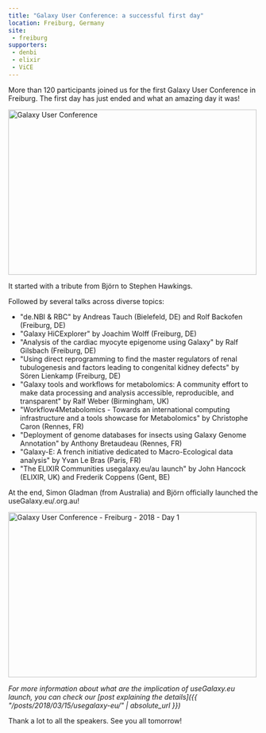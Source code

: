 ```yaml
---
title: "Galaxy User Conference: a successful first day"
location: Freiburg, Germany
site:
 - freiburg
supporters:
 - denbi
 - elixir
 - ViCE
---
```


More than 120 participants joined us for the first Galaxy User Conference in Freiburg. The first day has just ended and what an amazing day it was!

<div class="multiple-img">
<a data-flickr-embed="true"  href="https://www.flickr.com/photos/134305289@N03/albums/72157666749418028" title="Galaxy User Conference"><img src="https://farm5.staticflickr.com/4786/39930400815_5788c882b6.jpg" width="500" height="333" alt="Galaxy User Conference"></a><script async src="//embedr.flickr.com/assets/client-code.js" charset="utf-8"></script>
</div>

It started with a tribute from Björn to Stephen Hawkings.

Followed by several talks across diverse topics:

- "de.NBI & RBC" by Andreas Tauch (Bielefeld, DE) and Rolf Backofen (Freiburg, DE)
- "Galaxy HiCExplorer" by Joachim Wolff (Freiburg, DE)
- "Analysis of the cardiac myocyte epigenome using Galaxy" by Ralf Gilsbach (Freiburg, DE)
- "Using direct reprogramming to find the master regulators of renal tubulogenesis and factors leading to congenital kidney defects" by Sören Lienkamp (Freiburg, DE)
- "Galaxy tools and workflows for metabolomics: A community effort to make data processing and analysis accessible, reproducible, and transparent" by Ralf Weber (Birmingham, UK)
- "Workflow4Metabolomics - Towards an international computing infrastructure and a tools showcase for Metabolomics" by Christophe Caron (Rennes, FR)
- "Deployment of genome databases for insects using Galaxy Genome Annotation" by Anthony Bretaudeau (Rennes, FR)
- "Galaxy-E: A french initiative dedicated to Macro-Ecological data analysis" by Yvan Le Bras (Paris, FR)
- "The ELIXIR Communities usegalaxy.eu/au launch" by John Hancock (ELIXIR, UK) and Frederik Coppens (Gent, BE)

At the end, Simon Gladman (from Australia) and Björn officially launched the useGalaxy.eu/.org.au!

<div class="multiple-img">
    <a data-flickr-embed="true"  href="https://www.flickr.com/photos/134305289@N03/39931636715/in/datetaken/" title="Galaxy User Conference - Freiburg - 2018 - Day 1"><img src="https://farm5.staticflickr.com/4771/39931636715_2f6af569f6.jpg" width="500" height="333" alt="Galaxy User Conference - Freiburg - 2018 - Day 1"></a><script async src="//embedr.flickr.com/assets/client-code.js" charset="utf-8"></script>
</div>

*For more information about what are the implication of useGalaxy.eu launch, you can check our [post explaining the details]({{ "/posts/2018/03/15/usegalaxy-eu/" | absolute_url }})*

Thank a lot to all the speakers. See you all tomorrow!
